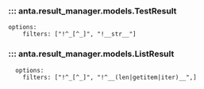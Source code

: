### ::: anta.result_manager.models.TestResult
    options:
        filters: ["!^_[^_]", "!__str__"]

### ::: anta.result_manager.models.ListResult
      options:
        filters: ["!^_[^_]", "!^__(len|getitem|iter)__",]
